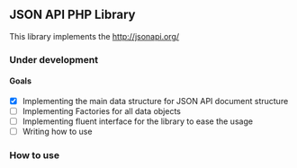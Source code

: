 ## JSON API PHP Library

This library implements the http://jsonapi.org/

### Under development

#### Goals
- [x] Implementing the main data structure for JSON API document structure 
- [ ] Implementing Factories for all data objects
- [ ] Implementing fluent interface for the library to ease the usage
- [ ] Writing how to use

### How to use